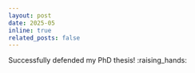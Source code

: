 ```yaml
---
layout: post
date: 2025-05 
inline: true
related_posts: false
---
```


Successfully defended my PhD thesis! :raising_hands:
